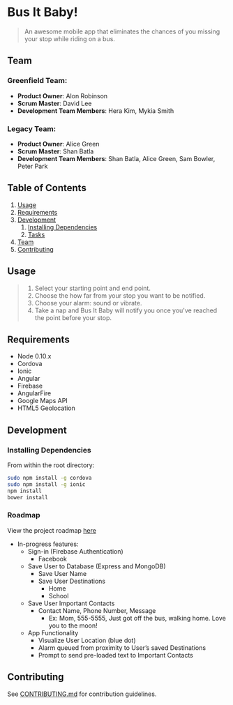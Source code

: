 # Bus It Baby!

> An awesome mobile app that eliminates the chances of you missing your stop while riding on a bus. 

## Team

### Greenfield Team:
  - __Product Owner__: Alon Robinson
  - __Scrum Master__: David Lee
  - __Development Team Members__: Hera Kim, Mykia Smith

### Legacy Team:
  - __Product Owner__: Alice Green
  - __Scrum Master__: Shan Batla
  - __Development Team Members__: Shan Batla, Alice Green, Sam Bowler, Peter Park

## Table of Contents

1. [Usage](#Usage)
1. [Requirements](#requirements)
1. [Development](#development)
    1. [Installing Dependencies](#installing-dependencies)
    1. [Tasks](#tasks)
1. [Team](#team)
1. [Contributing](#contributing)

## Usage

> 1. Select your starting point and end point.
> 2. Choose the how far from your stop you want to be notified.
> 3. Choose your alarm: sound or vibrate.
> 4. Take a nap and Bus It Baby will notify you once you've reached the point before your stop.

## Requirements

- Node 0.10.x
- Cordova
- Ionic
- Angular
- Firebase
- AngularFire
- Google Maps API
- HTML5 Geolocation

## Development

### Installing Dependencies

From within the root directory:

```sh
sudo npm install -g cordova
sudo npm install -g ionic
npm install
bower install
```

### Roadmap

View the project roadmap [here](https://github.com/HRRB-Oxygen/HRRB-Oxygen/issues)

- In-progress features:
  - Sign-in (Firebase Authentication)
    - Facebook
  - Save User to Database (Express and MongoDB)
    - Save User Name
    - Save User Destinations
      - Home
      - School  
  - Save User Important Contacts
    - Contact Name, Phone Number, Message
      - Ex: Mom, 555-5555, Just got off the bus, walking home. Love you to the moon!
  - App Functionality
    - Visualize User Location (blue dot)
    - Alarm queued from proximity to User’s saved Destinations
    - Prompt to send pre-loaded text to Important Contacts



## Contributing

See [CONTRIBUTING.md](CONTRIBUTING.md) for contribution guidelines.
